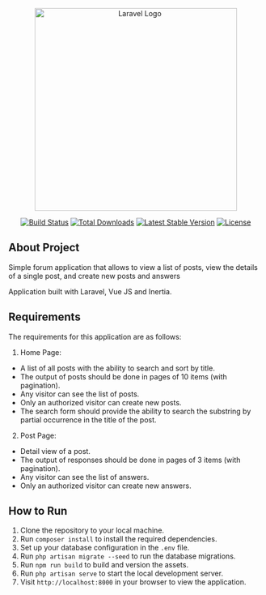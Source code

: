 <p align="center"><a href="https://laravel.com" target="_blank"><img src="https://raw.githubusercontent.com/laravel/art/master/logo-lockup/5%20SVG/2%20CMYK/1%20Full%20Color/laravel-logolockup-cmyk-red.svg" width="400" alt="Laravel Logo"></a></p>

<p align="center">
<a href="https://github.com/laravel/framework/actions"><img src="https://github.com/laravel/framework/workflows/tests/badge.svg" alt="Build Status"></a>
<a href="https://packagist.org/packages/laravel/framework"><img src="https://img.shields.io/packagist/dt/laravel/framework" alt="Total Downloads"></a>
<a href="https://packagist.org/packages/laravel/framework"><img src="https://img.shields.io/packagist/v/laravel/framework" alt="Latest Stable Version"></a>
<a href="https://packagist.org/packages/laravel/framework"><img src="https://img.shields.io/packagist/l/laravel/framework" alt="License"></a>
</p>

## About Project

Simple forum application that allows to view a list of posts, view the details of a single post, and create new posts and answers

Application built with Laravel, Vue JS and Inertia.

## Requirements
The requirements for this application are as follows:

1. Home Page:
- A list of all posts with the ability to search and sort by title.
- The output of posts should be done in pages of 10 items (with pagination).
- Any visitor can see the list of posts.
- Only an authorized visitor can create new posts.
- The search form should provide the ability to search the substring by partial occurrence in the title of the post.

2. Post Page:
- Detail view of a post.
- The output of responses should be done in pages of 3 items (with pagination).
- Any visitor can see the list of answers.
- Only an authorized visitor can create new answers.

## How to Run
1. Clone the repository to your local machine.
2. Run `composer install` to install the required dependencies.
3. Set up your database configuration in the `.env` file.
4. Run `php artisan migrate --seed` to run the database migrations.
5. Run `npm run build` to build and version the assets.
5. Run `php artisan serve` to start the local development server.
6. Visit `http://localhost:8000` in your browser to view the application.
